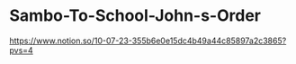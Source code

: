 # Sambo-To-School-John-s-Order
https://www.notion.so/10-07-23-355b6e0e15dc4b49a44c85897a2c3865?pvs=4
